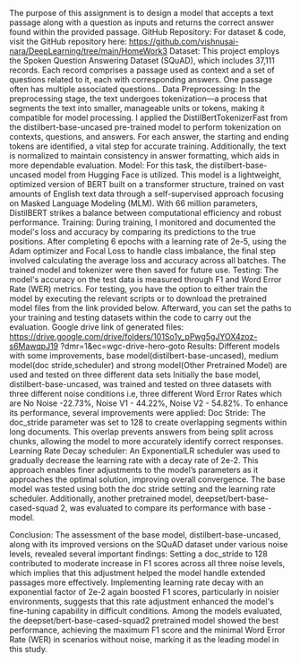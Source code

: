 The purpose of this assignment is to design a model that accepts a text passage
along with a question as inputs and returns the correct answer found within the
provided passage.
GitHub Repository: For dataset & code, visit the GitHub repository here:
https://github.com/vishnusai-nara/DeepLearning/tree/main/HomeWork3
Dataset:
This project employs the Spoken Question Answering Dataset (SQuAD), which
includes 37,111 records. Each record comprises a passage used as context and
a set of questions related to it, each with corresponding answers. One passage
often has multiple associated questions..
Data Preprocessing:
In the preprocessing stage, the text undergoes tokenization—a process that
segments the text into smaller, manageable units or tokens, making it compatible
for model processing. I applied the DistilBertTokenizerFast from the
distilbert-base-uncased pre-trained model to perform tokenization on contexts,
questions, and answers. For each answer, the starting and ending tokens are
identified, a vital step for accurate training. Additionally, the text is normalized to
maintain consistency in answer formatting, which aids in more dependable
evaluation.
Model:
For this task, the distilbert-base-uncased model from Hugging Face is utilized.
This model is a lightweight, optimized version of BERT built on a transformer
structure, trained on vast amounts of English text data through a self-supervised
approach focusing on Masked Language Modeling (MLM). With 66 million
parameters, DistilBERT strikes a balance between computational efficiency and
robust performance.
Training:
During training, I monitored and documented the model's loss and accuracy by
comparing its predictions to the true positions. After completing 6 epochs with a
learning rate of 2e-5, using the Adam optimizer and Focal Loss to handle class
imbalance, the final step involved calculating the average loss and accuracy
across all batches. The trained model and tokenizer were then saved for future
use.
Testing:
The model's accuracy on the test data is measured through F1 and Word Error
Rate (WER) metrics. For testing, you have the option to either train the model by
executing the relevant scripts or to download the pretrained model files from the
link provided below. Afterward, you can set the paths to your training and testing
datasets within the code to carry out the evaluation.
Google drive link of generated files:
https://drive.google.com/drive/folders/101So1y_pPwg5gJYOX4zoz-s6MawqpJ19
?dmr=1&ec=wgc-drive-hero-goto
Results:
Different models with some improvements, base model(distilbert-base-uncased),
medium model(doc stride,scheduler) and strong model(Other Pretrained Model)
are used and tested on three different data sets
Initially the base model, distilbert-base-uncased, was trained and tested on three
datasets with three different noise conditions i.e, three different Word Error
Rates which are No Noise -22.73%, Noise V1 - 44.22%, Noise V2 - 54.82%. To
enhance its performance, several improvements were applied:
Doc Stride: The doc_stride parameter was set to 128 to create overlapping
segments within long documents. This overlap prevents answers from being split
across chunks, allowing the model to more accurately identify correct responses.
Learning Rate Decay scheduler: An ExponentialLR scheduler was used to
gradually decrease the learning rate with a decay rate of 2e-2. This approach
enables finer adjustments to the model’s parameters as it approaches the optimal
solution, improving overall convergence. The base model was tested using both
the doc stride setting and the learning rate scheduler.
Additionally, another pretrained model, deepset/bert-base-cased-squad 2,
was evaluated to compare its performance with base - model.

Conclusion: 
The assessment of the base model, distilbert-base-uncased, along with its improved versions on the SQuAD dataset under various noise levels, revealed several important findings:
Setting a doc_stride to 128 contributed to moderate increase in F1 scores across all three noise levels,  which implies that this adjustment helped the model handle extended passages more effectively.
Implementing learning rate decay with an exponential factor of 2e-2 again boosted F1 scores, particularly in noisier environments, suggests that this rate adjustment enhanced the model's fine-tuning capability in difficult conditions.
Among the models evaluated, the deepset/bert-base-cased-squad2 pretrained model showed the best performance, achieving the maximum F1 score and the minimal Word Error Rate (WER) in scenarios without noise, marking it as the leading model in this study.

